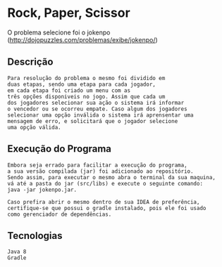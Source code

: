 # Rock, Paper, Scissor

O problema selecione foi o jokenpo (http://dojopuzzles.com/problemas/exibe/jokenpo/)

## Descrição
    Para resolução do problema o mesmo foi dividido em 
    duas etapas, sendo uma etapa para cada jogador, 
    em cada etapa foi criado um menu com as 
    três opções disponiveis no jogo. Assim que cada um
    dos jogadores selecionar sua ação o sistema irá informar
    o vencedor ou se ocorreu empate. Caso algum dos jogadores
    selecionar uma opção inválida o sistema irá aprensentar uma
    mensagem de erro, e solicitará que o jogador selecione
    uma opção válida.
    
## Execução do Programa
    Embora seja errado para facilitar a execução do programa, 
    a sua versão compilada (jar) foi adicionado ao repositório.
    Sendo assim, para executar o mesmo abra o terminal da sua maquina,
    vá até a pasta do jar (src/libs) e execute o seguinte comando:
    java -jar jokenpo.jar.
    
    Caso prefira abrir o mesmo dentro de sua IDEA de preferência,
    certifique-se que possui o gradle instalado, pois ele foi usado
    como gerenciador de dependências.

## Tecnologias
    Java 8
    Gradle